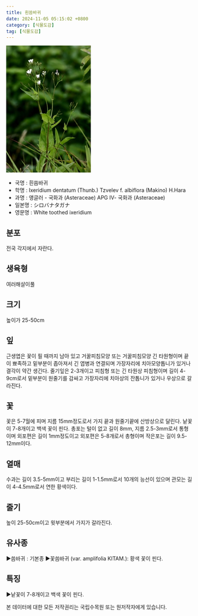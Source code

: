 ```yaml
---
title: 흰씀바귀
date: 2024-11-05 05:15:02 +0800
category: [식물도감]
tag: [식물도감]
---
```




![흰씀바귀](/assets/img/fileUpload/plants/basic/Compositae/Ixeridium/10363/10363_1_th2.jpg)
- 국명 : 흰씀바귀
- 학명 : Ixeridium dentatum (Thunb.) Tzvelev f. albiflora (Makino) H.Hara
- 과명 : 앵글러 - 국화과 (Asteraceae) APG Ⅳ- 국화과 (Asteraceae)
- 일본명 : シロバナタガナ
- 영문명 : White toothed ixeridium


## 분포
전국 각지에서 자란다.
## 생육형
여러해살이풀
## 크기
높이가 25-50cm
## 잎
근생엽은 꽃이 필 때까지 남아 있고 거꿀피침모양 또는 거꿀피침모양 긴 타원형이며 끝이 뾰족하고 밑부분이 좁아져서 긴 엽병과 연결되며 가장자리에 치아모양톱니가 있거나 결각이 약간 생긴다. 줄기잎은 2-3개이고 피침형 또는 긴 타원상 피침형이며 길이 4-9cm로서 밑부분이 원줄기를 감싸고 가장자리에 치아상의 잔톱니가 있거나 우상으로 갈라진다.
## 꽃
꽃은 5-7월에 피며 지름 15mm정도로서 가지 끝과 원줄기끝에 산방상으로 달린다. 낱꽃이 7-8개이고 백색 꽃이 핀다. 총포는 털이 없고 길이 8mm, 지름 2.5-3mm로서 통형이며 외포편은 길이 1mm정도이고 외포편은 5-8개로서 총형이며 작은포는 길이 9.5-12mm이다.
## 열매
수과는 길이 3.5-5mm이고 부리는 길이 1-1.5mm로서 10개의 능선이 있으며 관모는 길이 4-4.5mm로서 연한 황색이다.
## 줄기
높이 25-50cm이고 윗부분에서 가지가 갈라진다.
## 유사종
▶씀바귀 : 기본종
▶꽃씀바귀 (var. amplifolia KITAM.): 황색 꽃이 핀다.
## 특징
▶낱꽃이 7-8개이고 백색 꽃이 핀다.






본 데이터에 대한 모든 저작권리는 국립수목원 또는 원저작자에게 있습니다.
